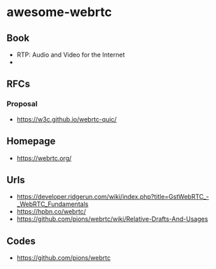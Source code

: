 # awesome-webrtc

## Book 

* RTP: Audio and Video for the Internet 
* 

## RFCs

### Proposal

* https://w3c.github.io/webrtc-quic/

## Homepage

* https://webrtc.org/

## Urls

* https://developer.ridgerun.com/wiki/index.php?title=GstWebRTC_-_WebRTC_Fundamentals
* https://hpbn.co/webrtc/
* https://github.com/pions/webrtc/wiki/Relative-Drafts-And-Usages

## Codes

* https://github.com/pions/webrtc
